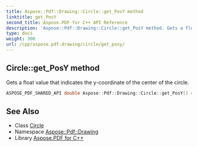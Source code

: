 ```yaml
---
title: Aspose::Pdf::Drawing::Circle::get_PosY method
linktitle: get_PosY
second_title: Aspose.PDF for C++ API Reference
description: 'Aspose::Pdf::Drawing::Circle::get_PosY method. Gets a float value that indicates the y-coordinate of the center of the circle in C++.'
type: docs
weight: 300
url: /cpp/aspose.pdf.drawing/circle/get_posy/
---
```

## Circle::get_PosY method


Gets a float value that indicates the y-coordinate of the center of the circle.

```cpp
ASPOSE_PDF_SHARED_API double Aspose::Pdf::Drawing::Circle::get_PosY() const
```

## See Also

* Class [Circle](../)
* Namespace [Aspose::Pdf::Drawing](../../)
* Library [Aspose.PDF for C++](../../../)
